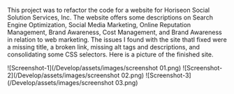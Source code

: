 This project was to refactor the code for a website for Horiseon Social Solution Services, Inc. The website offers some descriptions on Search Engine Optimization, Social Media Marketing, Online Reputation Management, Brand Awareness, Cost Management, and Brand Awareness in relation to web marketing. The issues I found with the site thatI fixed were a missing title, a broken link, missing alt tags and descriptions, and consolidating some CSS selectors. Here is a picture of the finished site. 

![Screenshot-1](/Develop/assets/images/screenshot 01.png)
![Screenshot-2](/Develop/assets/images/screenshot 02.png)
![Screenshot-3](/Develop/assets/images/screenshot 03.png)